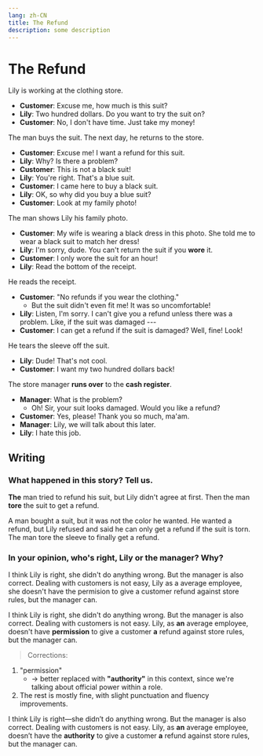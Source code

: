 ```yaml
---
lang: zh-CN
title: The Refund
description: some description
---
```


# The Refund

Lily is working at the clothing store.

- **Customer**: Excuse me, how much is this suit?
- **Lily**: Two hundred dollars. Do you want to try the suit on?
- **Customer**: No, I don't have time. Just take my money!

The man buys the suit. The next day, he returns to the store.

- **Customer**: Excuse me! I want a refund for this suit.
- **Lily**: Why? Is there a problem?
- **Customer**: This is not a black suit!
- **Lily**: You're right. That's a blue suit.
- **Customer**: I came here to buy a black suit.
- **Lily**: OK, so why did you buy a blue suit?
- **Customer**: Look at my family photo!

The man shows Lily his family photo.

- **Customer**: My wife is wearing a black dress in this photo. She told me to wear a black suit to match her dress!
- **Lily**: I'm sorry, dude. You can't return the suit if you **wore** it.
- **Customer**: I only wore the suit for an hour!
- **Lily**: Read the bottom of the receipt.

He reads the receipt.

- **Customer**: "No refunds if you wear the clothing."
  - But the suit didn't even fit me! It was so uncomfortable!
- **Lily**: Listen, I'm sorry. I can't give you a refund unless there was a problem. Like, if the suit was damaged ---
- **Customer**: I can get a refund if the suit is damaged? Well, fine! Look!

He tears the sleeve off the suit.

- **Lily**: Dude! That's not cool.
- **Customer**: I want my two hundred dollars back!

The store manager **runs over** to the **cash register**.

- **Manager**: What is the problem?
  - Oh! Sir, your suit looks damaged. Would you like a refund?
- **Customer**: Yes, please! Thank you so much, ma'am.
- **Manager**: Lily, we will talk about this later.
- **Lily**: I hate this job.

## Writing

### What happened in this story? Tell us.

**The** man tried to refund his suit, but Lily didn't agree at first. Then the man **tore** the suit to get a refund.

A man bought a suit, but it was not the color he wanted. He wanted a refund, but Lily refused and said he can only get a refund if the suit is torn. The man tore the sleeve to finally get a refund.

### In your opinion, who's right, Lily or the manager? Why?

I think Lily is right, she didn't do anything wrong. But the manager is also correct. Dealing with customers is not easy, Lily as a average employee, she doesn't have the permision to give a customer refund against store rules, but the manager can.

I think Lily is right, she didn't do anything wrong. But the manager is also correct. Dealing with customers is not easy. Lily, as **an** average employee, doesn't have **permission** to give a customer **a** refund against store rules, but the manager can.

> Corrections:

1. "permission"
   - → better replaced with **"authority"** in this context, since we're talking about official power within a role.
2. The rest is mostly fine, with slight punctuation and fluency improvements.

I think Lily is right—she didn’t do anything wrong. But the manager is also correct. Dealing with customers is not easy. Lily, as **an** average employee, doesn’t have the **authority** to give a customer **a** refund against store rules, but the manager can.
